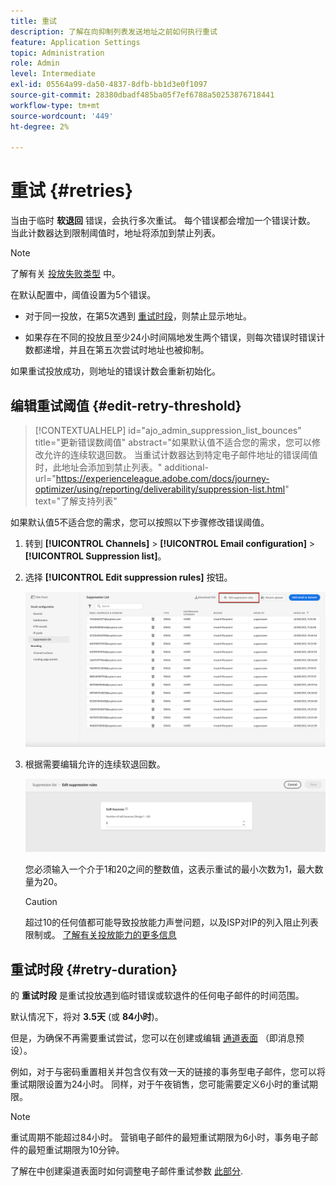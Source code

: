 ```yaml
---
title: 重试
description: 了解在向抑制列表发送地址之前如何执行重试
feature: Application Settings
topic: Administration
role: Admin
level: Intermediate
exl-id: 05564a99-da50-4837-8dfb-bb1d3e0f1097
source-git-commit: 28380dbadf485ba05f7ef6788a50253876718441
workflow-type: tm+mt
source-wordcount: '449'
ht-degree: 2%

---
```


# 重试 {#retries}

当由于临时 **软退回** 错误，会执行多次重试。 每个错误都会增加一个错误计数。 当此计数器达到限制阈值时，地址将添加到禁止列表。

>[!NOTE]
>
>了解有关 [投放失败类型](../reports/suppression-list.md#delivery-failures) 中。

在默认配置中，阈值设置为5个错误。

* 对于同一投放，在第5次遇到 [重试时段](#retry-duration)，则禁止显示地址。

* 如果存在不同的投放且至少24小时间隔地发生两个错误，则每次错误时错误计数都递增，并且在第五次尝试时地址也被抑制。

如果重试投放成功，则地址的错误计数会重新初始化。

## 编辑重试阈值 {#edit-retry-threshold}

>[!CONTEXTUALHELP]
>id="ajo_admin_suppression_list_bounces"
>title="更新错误数阈值"
>abstract="如果默认值不适合您的需求，您可以修改允许的连续软退回数。 当重试计数器达到特定电子邮件地址的错误阈值时，此地址会添加到禁止列表。"
>additional-url="https://experienceleague.adobe.com/docs/journey-optimizer/using/reporting/deliverability/suppression-list.html" text="了解支持列表"

如果默认值5不适合您的需求，您可以按照以下步骤修改错误阈值。

1. 转到 **[!UICONTROL Channels]** > **[!UICONTROL Email configuration]** > **[!UICONTROL Suppression list]**。

1. 选择 **[!UICONTROL Edit suppression rules]** 按钮。

   ![](assets/suppression-list-edit-retries.png)

1. 根据需要编辑允许的连续软退回数。

   ![](assets/suppression-list-edit-soft-bounces.png)

   您必须输入一个介于1和20之间的整数值，这表示重试的最小次数为1，最大数量为20。

   >[!CAUTION]
   >
   >超过10的任何值都可能导致投放能力声誉问题，以及ISP对IP的列入阻止列表限制或。 [了解有关投放能力的更多信息](../reports/deliverability.md)

## 重试时段 {#retry-duration}

的 **重试时段** 是重试投放遇到临时错误或软退件的任何电子邮件的时间范围。

默认情况下，将对 **3.5天** (或 **84小时**)。

但是，为确保不再需要重试尝试，您可以在创建或编辑 [通道表面](channel-surfaces.md) （即消息预设）。

例如，对于与密码重置相关并包含仅有效一天的链接的事务型电子邮件，您可以将重试期限设置为24小时。 同样，对于午夜销售，您可能需要定义6小时的重试期限。

>[!NOTE]
>
>重试周期不能超过84小时。 营销电子邮件的最短重试期限为6小时，事务电子邮件的最短重试期限为10分钟。

了解在中创建渠道表面时如何调整电子邮件重试参数 [此部分](channel-surfaces.md#create-channel-surface).

